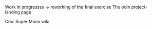 Work in progressss -> reworking of the final exercise The odin project-landing page

Cool Super Mario wiki
